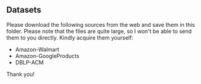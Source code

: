 ## Datasets

Please download the following sources from the web and save them in this folder. Please note that the files are quite large, so I won't be able to send them to you directly. Kindly acquire them yourself:

- Amazon-Walmart
- Amazon-GoogleProducts
- DBLP-ACM


Thank you!

